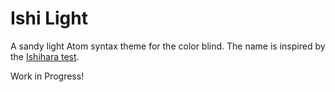 # Ishi Light
A sandy light Atom syntax theme for the color blind. The name is inspired by the [Ishihara test](https://en.wikipedia.org/wiki/Ishihara_color_test_plate).

Work in Progress!
